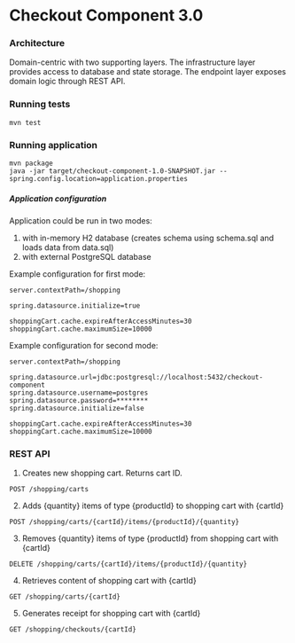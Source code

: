 # Checkout Component 3.0 #

### Architecture
Domain-centric with two supporting layers. The infrastructure layer provides access to database and state storage. The endpoint layer exposes domain logic through REST API.

### Running tests
```
mvn test
```

### Running application
```
mvn package
java -jar target/checkout-component-1.0-SNAPSHOT.jar --spring.config.location=application.properties
```

##### Application configuration
Application could be run in two modes:
1. with in-memory H2 database (creates schema using schema.sql and loads data from data.sql)
2. with external PostgreSQL database

Example configuration for first mode:
```
server.contextPath=/shopping

spring.datasource.initialize=true

shoppingCart.cache.expireAfterAccessMinutes=30
shoppingCart.cache.maximumSize=10000
```

Example configuration for second mode:
```
server.contextPath=/shopping

spring.datasource.url=jdbc:postgresql://localhost:5432/checkout-component
spring.datasource.username=postgres
spring.datasource.password=********
spring.datasource.initialize=false

shoppingCart.cache.expireAfterAccessMinutes=30
shoppingCart.cache.maximumSize=10000
```

### REST API
1. Creates new shopping cart. Returns cart ID.
```
POST /shopping/carts
```
2. Adds {quantity} items of type {productId} to shopping cart with {cartId}
```
POST /shopping/carts/{cartId}/items/{productId}/{quantity}
```
3. Removes {quantity} items of type {productId} from shopping cart with {cartId}
```
DELETE /shopping/carts/{cartId}/items/{productId}/{quantity}
```
4. Retrieves content of shopping cart with {cartId}
```
GET /shopping/carts/{cartId}
```
5. Generates receipt for shopping cart with {cartId}
```
GET /shopping/checkouts/{cartId}
```